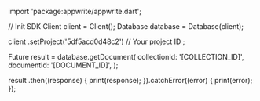 import 'package:appwrite/appwrite.dart';

// Init SDK
Client client = Client();
Database database = Database(client);

client
    .setProject('5df5acd0d48c2') // Your project ID
;

Future result = database.getDocument(
    collectionId: '[COLLECTION_ID]',
    documentId: '[DOCUMENT_ID]',
);

result
  .then((response) {
    print(response);
  }).catchError((error) {
    print(error);
  });
